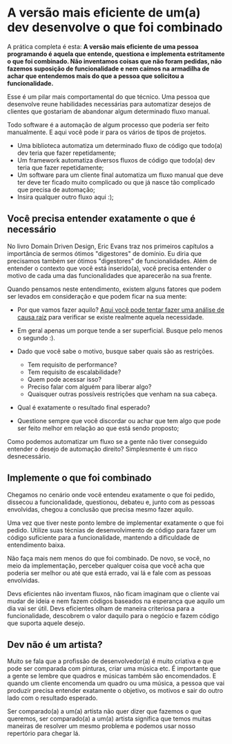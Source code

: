# A versão mais eficiente de um(a) dev desenvolve o que foi combinado

A prática completa é esta: **A versão mais eficiente de uma pessoa programando é aquela que entende, questiona e implementa estritamente o que foi combinado. Não inventamos coisas que não foram pedidas, não fazemos suposição de funcionalidade e nem caímos na armadilha de achar que entendemos mais do que a pessoa que solicitou a funcionalidade.**

Esse é um pilar mais comportamental do que técnico. Uma pessoa que desenvolve reune habilidades necessárias para automatizar desejos de clientes que gostariam de abandonar algum determinado fluxo manual. 

Todo software é a automação de algum processo que poderia ser feito manualmente. E aqui você pode ir para os vários de tipos de projetos.

* Uma biblioteca automatiza um determinado fluxo de código que todo(a) dev teria que fazer repetidamente;
* Um framework automatiza diversos fluxos de código que todo(a) dev teria que fazer repetidamente;
* Um software para um cliente final automatiza um fluxo manual que deve ter deve ter ficado muito complicado ou que já nasce tão complicado que precisa de automação;
* Insira qualquer outro fluxo aqui :);

## Você precisa entender exatamente o que é necessário

No livro Domain Driven Design, Eric Evans traz nos primeiros capítulos a importância de sermos ótimos "digestores" de domínio. Eu diria que precisamos também ser ótimos "digestores" de funcionalidades. Além de entender o contexto que você está inserido(a), você precisa entender o motivo de cada uma das funcionalidades que aparecerão na sua frente. 

Quando pensamos neste entendimento, existem alguns fatores que podem ser levados em consideração e que podem ficar na sua mente:

* Por que vamos fazer aquilo? [Aqui você pode tentar fazer uma análise de causa raiz](http://www.ammainc.org/wp-content/uploads/2013/02/Root_Cause.pdf) para verificar se existe realmente aquela necessidade. 

* Em geral apenas um porque tende a ser superficial. Busque pelo menos o segundo :). 

* Dado que você sabe o motivo, busque saber quais são as restrições. 
    * Tem requisito de performance?
    * Tem requisito de escalabilidade?
    * Quem pode acessar isso?
    * Preciso falar com alguém para liberar algo?
    * Quaisquer outras possíveis restrições que venham na sua cabeça.

* Qual é exatamente o resultado final esperado?

* Questione sempre que você discordar ou achar que tem algo que pode ser feito melhor em relação ao que está sendo proposto;

Como podemos automatizar um fluxo se a gente não tiver conseguido entender o desejo de automação direito? Simplesmente é um risco desnecessário. 

## Implemente o que foi combinado

Chegamos no cenário onde você entendeu exatamente o que foi pedido, dissecou a funcionalidade, questionou, debateu e, junto com as pessoas envolvidas, chegou a conclusão que precisa mesmo fazer aquilo.

Uma vez que tiver neste ponto lembre de implementar exatamente o que foi pedido. Utilize suas técnias de desenvolvimento de código para fazer um código suficiente para a funcionalidade, mantendo a dificuldade de entendimento baixa. 

Não faça mais nem menos do que foi combinado. De novo, se você, no meio da implementação, perceber qualquer coisa que você acha que poderia ser melhor ou até que está errado, vai lá e fale com as pessoas envolvidas. 

Devs eficientes não inventam fluxos, não ficam imaginam que o cliente vai mudar de ideia e nem fazem códigos baseados na esperança que aquilo um dia vai ser útil. Devs eficientes olham de maneira criteriosa para a funcionalidade, descobrem o valor daquilo para o negócio e fazem código que suporta aquele desejo. 

## Dev não é um artista?

Muito se fala que a profissão de desenvolvedor(a) é muito criativa e que pode ser comparada com pinturas, criar uma música etc. É importante que a gente se lembre que quadros e músicas também são encomendados. E quando um cliente encomenda um quadro ou uma música, a pessoa que vai produzir precisa entender exatamente o objetivo, os motivos e sair do outro lado com o resultado esperado. 

Ser comparado(a) a um(a) artista não quer dizer que fazemos o que queremos, ser comparado(a) a um(a) artista significa que temos muitas maneiras de resolver um mesmo problema e podemos usar nosso repertório para chegar lá. 



